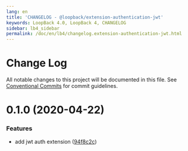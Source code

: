 ```yaml
---
lang: en
title: 'CHANGELOG - @loopback/extension-authentication-jwt'
keywords: LoopBack 4.0, LoopBack 4, CHANGELOG
sidebar: lb4_sidebar
permalink: /doc/en/lb4/changelog.extension-authentication-jwt.html
---
```


# Change Log

All notable changes to this project will be documented in this file.
See [Conventional Commits](https://conventionalcommits.org) for commit guidelines.

# 0.1.0 (2020-04-22)


### Features

* add jwt auth extension ([94f8c2c](https://github.com/strongloop/loopback-next/commit/94f8c2cfe2a2cb5170f0ad5880597b5932612777))

